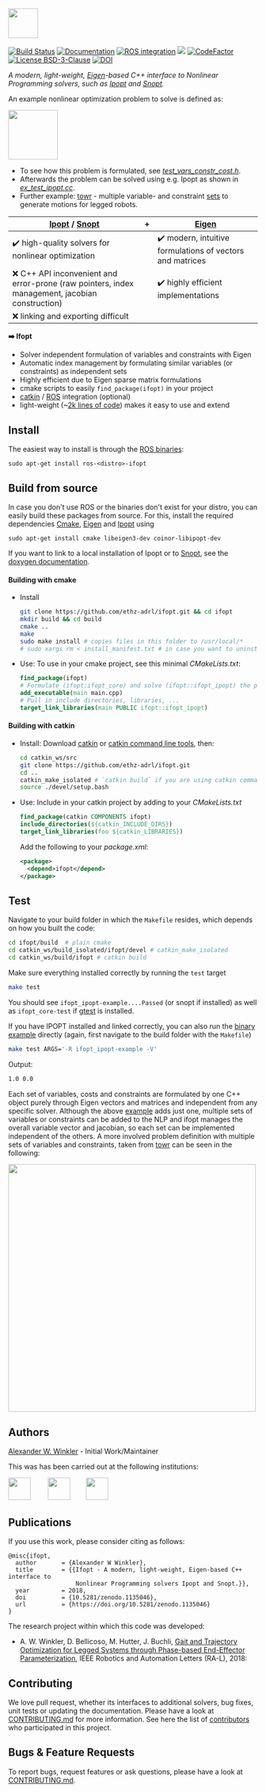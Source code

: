 ### <img src="https://i.imgur.com/ZOfGZwB.png" height="60" />

[![Build Status](http://build.ros.org/buildStatus/icon?job=Kdev__ifopt__ubuntu_xenial_amd64)](http://build.ros.org/view/Kdev/job/Kdev__ifopt__ubuntu_xenial_amd64/)
[![Documentation](https://img.shields.io/badge/docs-generated-brightgreen.svg)](http://docs.ros.org/kinetic/api/ifopt/html/)
[![ROS integration](https://img.shields.io/badge/ROS-integration-blue.svg)](http://wiki.ros.org/ifopt)
![](https://tokei.rs/b1/github/ethz-adrl/ifopt)
[![CodeFactor](https://www.codefactor.io/repository/github/ethz-adrl/ifopt/badge)](https://www.codefactor.io/repository/github/ethz-adrl/ifopt)
[![License BSD-3-Clause](https://img.shields.io/badge/license-BSD--3--Clause-blue.svg)](https://tldrlegal.com/license/bsd-3-clause-license-%28revised%29#fulltext)
[![DOI](https://zenodo.org/badge/DOI/10.5281/zenodo.1135046.svg)](https://doi.org/10.5281/zenodo.1135046)
<!-- The actual jenkins documentation job can be found here -->
<!-- http://build.ros.org/view/Ldoc/job/Ldoc__ifopt__ubuntu_xenial_amd64/ -->

*A modern, light-weight, [Eigen]-based C++ interface to Nonlinear Programming solvers, such as [Ipopt] and [Snopt].*

An example nonlinear optimization problem to solve is defined as:

<img align="center" height="100" src="https://i.imgur.com/YGi4LrR.png"/>

* To see how this problem is formulated, see [*test_vars_constr_cost.h*](ifopt_core/test/ifopt/test_vars_constr_cost.h).   
* Afterwards the problem can be solved using e.g. Ipopt as shown in [*ex_test_ipopt.cc*](ifopt_ipopt/test/ex_test_ipopt.cc).
* Further example: [towr] - multiple variable- and constraint [sets](https://i.imgur.com/4yhohZF.png) to generate motions for legged robots.

| [Ipopt] / [Snopt] | + | [Eigen]  |
|----------|--------|----| 
|:heavy_check_mark: high-quality solvers for nonlinear optimization  |  | :heavy_check_mark: modern, intuitive formulations of vectors and matrices |
|:x: C++ API inconvenient and error-prone (raw pointers, index management, jacobian construction) | | :heavy_check_mark: highly efficient implementations |       
|:x: linking and exporting difficult  | | |

**:arrow_right: Ifopt**
* Solver independent formulation of variables and constraints with Eigen      
* Automatic index management by formulating similar variables (or constraints) as independent sets   
* Highly efficient due to Eigen sparse matrix formulations  
* cmake scripts to easily `find_package(ifopt)` in your project    
* [catkin] / [ROS] integration (optional)       
* light-weight (~[2k lines of code](https://i.imgur.com/NCPJsSw.png)) makes it easy to use and extend    


## Install
The easiest way to install is through the [ROS binaries](http://wiki.ros.org/ifopt):
```
sudo apt-get install ros-<distro>-ifopt
```

## Build from source
In case you don't use ROS or the binaries don't exist for your distro, you can easily build these
packages from source. For this, install the required dependencies [Cmake], [Eigen] and [Ipopt] using
```
sudo apt-get install cmake libeigen3-dev coinor-libipopt-dev
```
If you want to link to a local installation of Ipopt or to [Snopt], see the [doxygen documentation](http://docs.ros.org/kinetic/api/ifopt/html/).

#### Building with cmake
* Install
  ```bash
  git clone https://github.com/ethz-adrl/ifopt.git && cd ifopt
  mkdir build && cd build
  cmake ..
  make
  sudo make install # copies files in this folder to /usr/local/*
  # sudo xargs rm < install_manifest.txt # in case you want to uninstall the above
  ```

* Use: To use in your cmake project, see this minimal *CMakeLists.txt*:
  ```cmake
  find_package(ifopt)
  # Formulate (ifopt:ifopt_core) and solve (ifopt::ifopt_ipopt) the problem
  add_executable(main main.cpp)
  # Pull in include directories, libraries, ... 
  target_link_libraries(main PUBLIC ifopt::ifopt_ipopt) 
  ```
        
#### Building with catkin
* Install: Download [catkin] or [catkin command line tools], then:
  ```bash
  cd catkin_ws/src
  git clone https://github.com/ethz-adrl/ifopt.git
  cd ..
  catkin_make_isolated # `catkin build` if you are using catkin command-line tools 
  source ./devel/setup.bash
  ```
  
* Use: Include in your catkin project by adding to your *CMakeLists.txt* 
  ```cmake
  find_package(catkin COMPONENTS ifopt) 
  include_directories(${catkin_INCLUDE_DIRS})
  target_link_libraries(foo ${catkin_LIBRARIES})
  ```
  Add the following to your *package.xml*:
  ```xml
  <package>
    <depend>ifopt</depend>
  </package>
  ```
  
## Test 
Navigate to your build folder in which the `Makefile` resides, which depends
on how you built the code:
```bash
cd ifopt/build  # plain cmake 
cd catkin_ws/build_isolated/ifopt/devel # catkin_make_isolated
cd catkin_ws/build/ifopt # catkin build
```
Make sure everything installed correctly by running the `test` target
```bash
make test
```
You should see `ifopt_ipopt-example....Passed` (or snopt if installed) as well as `ifopt_core-test` if
[gtest] is installed.

If you have IPOPT installed and linked correctly, you can also run the [binary example](ifopt_ipopt/test/ex_test_ipopt.cc) 
directly (again, first navigate to the build folder with the `Makefile`)
```bash
make test ARGS='-R ifopt_ipopt-example -V'
```
Output:
```bash
1.0 0.0
```

Each set of variables, costs and constraints are formulated by one C++ object
purely through Eigen vectors and matrices and independent from any specific solver.
Although the above [example](ifopt_core/test/ifopt/test_vars_constr_cost.h) adds just one, 
multiple sets of variables or constraints can be added to the NLP and ifopt manages 
the overall variable vector and jacobian, so each set can be implemented independent of 
the others. A more involved problem definition with multiple sets 
of variables and constraints, taken from [towr] can be seen in the following: 

<img align="center" height="500" src="https://i.imgur.com/4yhohZF.png"/>

## Authors 
[Alexander W. Winkler](https://awinkler.github.io/) - Initial Work/Maintainer

This was has been carried out at the following institutions:

[<img src="https://i.imgur.com/aGOnNTZ.png" height="45" />](https://www.ethz.ch/en.html "ETH Zurich") &nbsp; &nbsp; &nbsp; &nbsp; [<img src="https://i.imgur.com/uCvLs2j.png" height="45" />](http://www.adrl.ethz.ch/doku.php "Agile and Dexterous Robotics Lab")  &nbsp; &nbsp; &nbsp; &nbsp;[<img src="https://i.imgur.com/gYxWH9p.png" height="45" />](http://www.rsl.ethz.ch/ "Robotic Systems Lab")


## Publications
If you use this work, please consider citing as follows:

    @misc{ifopt,
      author       = {Alexander W Winkler},
      title        = {{Ifopt - A modern, light-weight, Eigen-based C++ interface to 
                       Nonlinear Programming solvers Ipopt and Snopt.}},
      year         = 2018,
      doi          = {10.5281/zenodo.1135046},
      url          = {https://doi.org/10.5281/zenodo.1135046}
    }

The research project within which this code was developed:
* A. W. Winkler, D. Bellicoso, M. Hutter, J. Buchli, [Gait and Trajectory Optimization for Legged Systems through Phase-based End-Effector Parameterization](http://awinkler.me), IEEE Robotics and Automation Letters (RA-L), 2018:

## Contributing
We love pull request, whether its interfaces to additional solvers, bug fixes, unit tests or updating the documentation. Please have a look at [CONTRIBUTING.md](CONTRIBUTING.md) for more information. 
See here the list of [contributors](https://github.com/ethz-adrl/ifopt/graphs/contributors) who participated in this project.


##  Bugs & Feature Requests
To report bugs, request features or ask questions, please have a look at [CONTRIBUTING.md](CONTRIBUTING.md). 



[CMake]: https://cmake.org/cmake/help/v3.0/
[Eigen]: http://eigen.tuxfamily.org
[Ipopt]: https://projects.coin-or.org/Ipopt
[Snopt]: http://ampl.com/products/solvers/solvers-we-sell/snopt/
[catkin]: http://wiki.ros.org/catkin/Tutorials/create_a_workspace
[catkin command line tools]: http://catkin-tools.readthedocs.io/en/latest/installing.html
[towr]: https://github.com/ethz-adrl/towr
[catkin tools]: http://catkin-tools.readthedocs.org/
[ROS]: http://www.ros.org
[rviz]: http://wiki.ros.org/rviz
[gtest]: https://github.com/google/googletest



